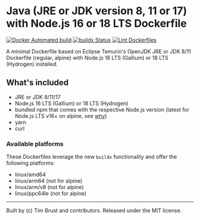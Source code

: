 # Java (JRE or JDK version 8, 11 or 17) with Node.js 16 or 18 LTS Dockerfile

[![Docker Automated build](https://img.shields.io/docker/automated/timbru31/java-node.svg)](https://hub.docker.com/r/timbru31/java-node/)
[![buildx Status](https://github.com/timbru31/docker-java-node/workflows/buildx/badge.svg)](https://github.com/timbru31/docker-java-node/actions?query=workflow%3Abuildx)
[![Lint Dockerfiles](https://github.com/timbru31/docker-java-node/workflows/Lint%20Dockerfiles/badge.svg)](https://github.com/timbru31/docker-java-node/actions?query=workflow%3A%22Lint+Dockerfiles%22)

A minimal Dockerfile based on Eclipse Temurin's OpenJDK JRE or JDK 8/11 Dockerfile (regular, alpine) with Node.js 16 LTS (Gallium) or 18 LTS (Hydrogen) installed.

## What's included

- JRE or JDK 8/11/17
- Node.js 16 LTS (Gallium) or 18 LTS (Hydrogen)
- bundled npm that comes with the respective Node.js version (latest for Node.js LTS v16+ on alpine, see [why](https://gitlab.alpinelinux.org/alpine/aports/-/commit/25b10bd1a93e12a7e49fee38b0a229281ae49fb7))
- yarn
- curl

### Available platforms

These Dockerfiles leverage the new `buildx` functionality and offer the following platforms:

- linux/amd64
- linux/arm64 (not for alpine)
- linux/arm/v8 (not for alpine)
- linux/ppc64le (not for alpine)

---

Built by (c) Tim Brust and contributors. Released under the MIT license.
